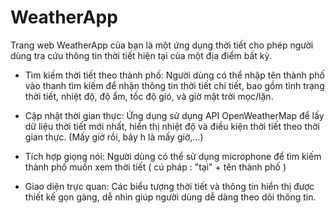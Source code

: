 ﻿# WeatherApp
Trang web WeatherApp của bạn là một ứng dụng thời tiết cho phép người dùng tra cứu thông tin thời tiết hiện tại của một địa điểm bất kỳ.

-  Tìm kiếm thời tiết theo thành phố: Người dùng có thể nhập tên thành phố vào thanh tìm kiếm để nhận thông tin thời tiết chi tiết, bao gồm tình trạng thời tiết, nhiệt độ, độ ẩm, tốc độ gió, và giờ mặt trời mọc/lặn.

-  Cập nhật thời gian thực: Ứng dụng sử dụng API OpenWeatherMap để lấy dữ liệu thời tiết mới nhất, hiển thị nhiệt độ và điều kiện thời tiết theo thời gian thực. (Mấy giờ rồi, bây h là mấy giờ,...)

-  Tích hợp giọng nói: Người dùng có thể sử dụng microphone để tìm kiếm thành phố muốn xem thời tiết ( cú pháp : "tại" + tên thành phố )

-  Giao diện trực quan: Các biểu tượng thời tiết và thông tin hiển thị được thiết kế gọn gàng, dễ nhìn giúp người dùng dễ dàng theo dõi thông tin.

